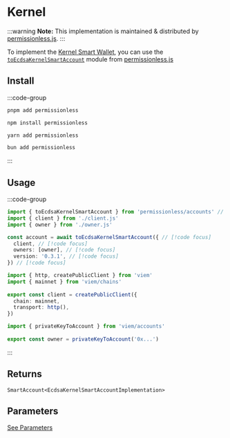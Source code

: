 # Kernel

:::warning
**Note:** This implementation is maintained & distributed by [permissionless.js](https://docs.pimlico.io/permissionless).
:::

To implement the [Kernel Smart Wallet](https://github.com/zerodevapp/kernel), you can use the [`toEcdsaKernelSmartAccount`](https://docs.pimlico.io/permissionless/reference/accounts/toEcdsaKernelSmartAccount) module from [permissionless.js](https://docs.pimlico.io/permissionless/)

## Install

:::code-group
```bash [pnpm]
pnpm add permissionless
```

```bash [npm]
npm install permissionless
```

```bash [yarn]
yarn add permissionless
```

```bash [bun]
bun add permissionless
```
:::

## Usage

:::code-group

```ts twoslash [example.ts]
import { toEcdsaKernelSmartAccount } from 'permissionless/accounts' // [!code focus]
import { client } from './client.js'
import { owner } from './owner.js'

const account = await toEcdsaKernelSmartAccount({ // [!code focus]
  client, // [!code focus]
  owners: [owner], // [!code focus]
  version: '0.3.1', // [!code focus]
}) // [!code focus]
```

```ts twoslash [client.ts] filename="config.ts"
import { http, createPublicClient } from 'viem'
import { mainnet } from 'viem/chains'
 
export const client = createPublicClient({
  chain: mainnet,
  transport: http(),
})
```

```ts twoslash [owner.ts (Private Key)] filename="owner.ts"
import { privateKeyToAccount } from 'viem/accounts'
 
export const owner = privateKeyToAccount('0x...')
```
:::

## Returns

`SmartAccount<EcdsaKernelSmartAccountImplementation>`

## Parameters

[See Parameters](https://docs.pimlico.io/permissionless/reference/accounts/toEcdsaKernelSmartAccount#parameters)